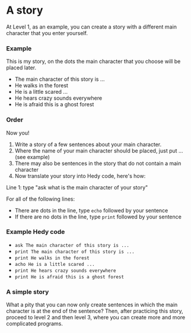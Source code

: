 # A story

At Level 1, as an example, you can create a story with a different main character that you enter yourself.

### Example
This is my story, on the dots the main character that you choose will be placed later.

* The main character of this story is ...
* He walks in the forest
* He is a little scared ...
* He hears crazy sounds everywhere
* He is afraid this is a ghost forest

### Order

Now you!

1. Write a story of a few sentences about your main character.
2. Where the name of your main character should be placed, just put ... (see example)
3. There may also be sentences in the story that do not contain a main character
4. Now translate your story into Hedy code, here's how:

Line 1: type "ask what is the main character of your story"

For all of the following lines:

* There are dots in the line, type `echo` followed by your sentence
* If there are no dots in the line, type `print` followed by your sentence

### Example Hedy code

* `ask The main character of this story is ...`
* `print The main character of this story is ...`
* `print He walks in the forest`
* `acho He is a little scared ...`
* `print He hears crazy sounds everywhere`
* `print He is afraid this is a ghost forest`


### A simple story
What a pity that you can now only create sentences in which the main character is at the end of the sentence?
Then, after practicing this story, proceed to level 2 and then level 3, where you can create more and more complicated programs.
